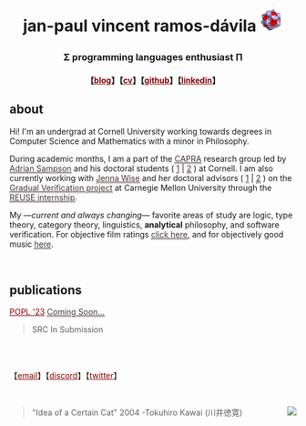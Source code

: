 # <p align="center"> jan-paul vincent ramos-dávila [![alt text](./Data/icosi.png)](https://dogfeathers.com/icosidodec/topo.html) </p>
### <p align="center">Σ programming languages enthusiast Π </p>
#### <p align="center">【<a href="https://blog.jpramos.me" style="color: #8B0000;">blog</a>】【<a href="https://jpramos.me/Data/cv.pdf" style="color: #8B0000;">cv</a>】【<a href="https://github.com/jpVinnie" style="color: #8B0000;">github</a>】【<a href="https://www.linkedin.com/in/jpv-ramos/" style="color: #8B0000;">linkedin</a>】</p>

## about 

Hi! I'm an undergrad at Cornell University working towards degrees in Computer Science and Mathematics with a minor in Philosophy.

During academic months, I am a part of the <a href="https://capra.cs.cornell.edu/" style="color: #443837; border-bottom:1px dotted">CAPRA</a> research group led by <a href="https://www.cs.cornell.edu/~asampson/" style="color: #443837; border-bottom:1px dotted">Adrian Sampson</a> and his doctoral students ( <a href="https://rachitnigam.com/" style="color: #443837; border-bottom:1px dotted">1</a> \| <a href="https://griffinberlste.in/" style="color: #443837; border-bottom:1px dotted">2</a> ) at Cornell. I am also currently working with <a href="https://www.cs.cmu.edu/~jlwise/" style="color: #443837; border-bottom:1px dotted">Jenna Wise</a> and her doctoral advisors ( <a href="https://www.cs.cmu.edu/~aldrich/" style="color: #443837; border-bottom:1px dotted">1</a> \| <a href="https://www.cs.cmu.edu/~jssunshi/" style="color: #443837; border-bottom:1px dotted">2</a> ) on the <a href="https://2020.splashcon.org/details/splash-2020-oopsla/104/Gradual-Verification-of-Recursive-Heap-Data-Structures" style="color: #443837; border-bottom:1px dotted">Gradual Verification project</a> at Carnegie Mellon University through the <a href="https://www.cmu.edu/scs/isr/reuse/" style="color: #443837; border-bottom:1px dotted">REUSE internship</a>. 

My —*current and always changing*— favorite areas of study are logic, type theory, category theory, linguistics, **analytical** philosophy, and software verification. For objective film ratings <a href="https://letterboxd.com/Vinnely/" style="color: #443837; border-bottom:1px dotted">click here</a>, and for objectively good music <a href="https://bandcamp.com/jpvinnely" style="color: #443837; border-bottom:1px dotted">here</a>.

<br>

## publications


<a href="" style="color: #8B0000">POPL '23</a> <a href="" style="color: #443837; border-bottom:1px dotted">Coming Soon...</a>
> SRC In Submission

<br>

<br>


【<a href="mailto:jvr34@cornell.edu" style="color: #8B0000;">email</a>】【<a href="https://discord.com/users/294518633541926912" style="color: #8B0000;">discord</a>】【<a href="https://twitter.com/JanPaulV" style="color: #8B0000;">twitter</a>】</p>

<br>

> "Idea of a Certain Cat" 2004 -Tokuhiro Kawai (川井徳寛) [<img height=100px src="https://raw.githubusercontent.com/jpVinnie/jpvinnie.github.io/master/Data/Tokuhiro%20Kawai2.jpg" align="right">](https://www.thegreatcat.org/the-cat-in-art-and-photos-2/cats-asian-art/tokuhiro-kawai-1971-present-japanese/)
